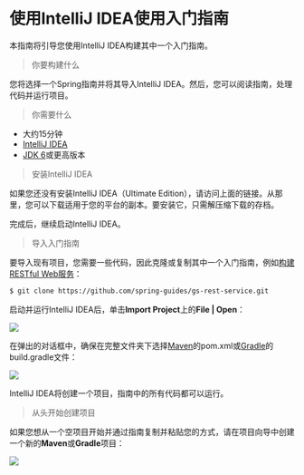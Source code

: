 # 使用IntelliJ IDEA使用入门指南

本指南将引导您使用IntelliJ IDEA构建其中一个入门指南。

> 你要构建什么

您将选择一个Spring指南并将其导入IntelliJ IDEA。然后，您可以阅读指南，处理代码并运行项目。

> 你需要什么

- 大约15分钟
- [IntelliJ IDEA](https://www.jetbrains.com/idea/download/)
- [JDK 6](http://www.oracle.com/technetwork/java/javase/downloads/index.html)或更高版本

> 安装IntelliJ IDEA

如果您还没有安装IntelliJ IDEA（Ultimate Edition），请访问上面的链接。从那里，您可以下载适用于您的平台的副本。要安装它，只需解压缩下载的存档。

完成后，继续启动IntelliJ IDEA。

> 导入入门指南

要导入现有项目，您需要一些代码，因此克隆或复制其中一个入门指南，例如[构建RESTful Web服务](http://www.springall.com.cn/article/98)：

```bash
$ git clone https://github.com/spring-guides/gs-rest-service.git
```

启动并运行IntelliJ IDEA后，单击**Import Project**上的**File | Open**：

![](http://image.cdn.ttxit.com/15357058119468.png)

在弹出的对话框中，确保在完整文件夹下选择[Maven](http://www.springall.com.cn/article/81)的pom.xml或[Gradle](http://www.springall.com.cn/article/80)的build.gradle文件：

![](http://image.cdn.ttxit.com/15357059649932.png)

IntelliJ IDEA将创建一个项目，指南中的所有代码都可以运行。

> 从头开始创建项目

如果您想从一个空项目开始并通过指南复制并粘贴您的方式，请在项目向导中创建一个新的**Maven**或**Gradle**项目：

![](http://image.cdn.ttxit.com/15357059986422.png)




